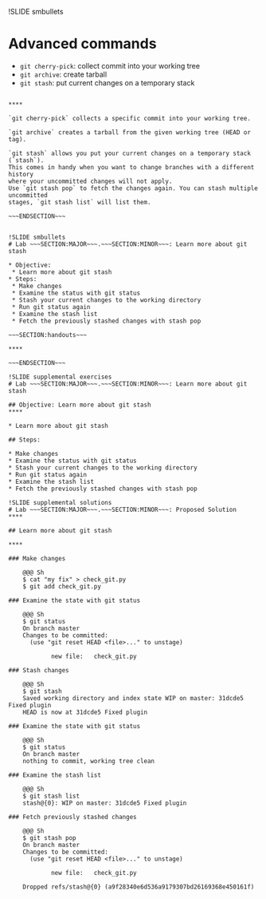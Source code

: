 !SLIDE smbullets
# Advanced commands

* `git cherry-pick`: collect commit into your working tree
* `git archive`: create tarball
* `git stash`: put current changes on a temporary stack

~~~SECTION:handouts~~~

****

`git cherry-pick` collects a specific commit into your working tree.

`git archive` creates a tarball from the given working tree (HEAD or tag).

`git stash` allows you put your current changes on a temporary stack (`stash`).
This comes in handy when you want to change branches with a different history
where your uncommitted changes will not apply.
Use `git stash pop` to fetch the changes again. You can stash multiple uncommitted
stages, `git stash list` will list them.

~~~ENDSECTION~~~


!SLIDE smbullets
# Lab ~~~SECTION:MAJOR~~~.~~~SECTION:MINOR~~~: Learn more about git stash

* Objective:
 * Learn more about git stash
* Steps:
 * Make changes
 * Examine the status with git status
 * Stash your current changes to the working directory
 * Run git status again
 * Examine the stash list
 * Fetch the previously stashed changes with stash pop

~~~SECTION:handouts~~~

****

~~~ENDSECTION~~~

!SLIDE supplemental exercises
# Lab ~~~SECTION:MAJOR~~~.~~~SECTION:MINOR~~~: Learn more about git stash

## Objective: Learn more about git stash
****

* Learn more about git stash

## Steps:

* Make changes
* Examine the status with git status
* Stash your current changes to the working directory
* Run git status again
* Examine the stash list
* Fetch the previously stashed changes with stash pop

!SLIDE supplemental solutions
# Lab ~~~SECTION:MAJOR~~~.~~~SECTION:MINOR~~~: Proposed Solution
****

## Learn more about git stash

****

### Make changes

    @@@ Sh
    $ cat "my fix" > check_git.py
    $ git add check_git.py

### Examine the state with git status

    @@@ Sh
    $ git status
    On branch master
    Changes to be committed:
      (use "git reset HEAD <file>..." to unstage)
    
           	new file:   check_git.py

### Stash changes

    @@@ Sh
    $ git stash
    Saved working directory and index state WIP on master: 31dcde5 Fixed plugin
    HEAD is now at 31dcde5 Fixed plugin

### Examine the state with git status

    @@@ Sh
    $ git status
    On branch master
    nothing to commit, working tree clean

### Examine the stash list

    @@@ Sh
    $ git stash list
    stash@{0}: WIP on master: 31dcde5 Fixed plugin

### Fetch previously stashed changes

    @@@ Sh
    $ git stash pop
    On branch master
    Changes to be committed:
      (use "git reset HEAD <file>..." to unstage)
    
           	new file:   check_git.py
    
    Dropped refs/stash@{0} (a9f28340e6d536a9179307bd26169368e450161f)
    


